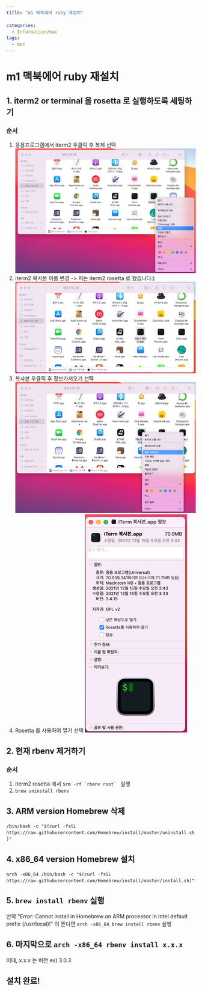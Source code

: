 ```yaml
---
title: "m1 맥북에어 ruby 재설치"

categories:
  - Information/mac
tags:
  - mac 
---
```


# m1 맥북에어 ruby 재설치

## 1. iterm2 or terminal 을 rosetta 로 실행하도록 세팅하기

### 순서
1. 응용프로그램에서 iterm2 우클릭 후 복제 선택
    ![](../../../assets/images/information/d538ad50.png)
2. iterm2 복사본 이름 변경 -> 저는 iterm2 rosetta 로 했습니다:)
    ![](../../../assets/images/information/99c4c51f.png)
3. 복사본 우클릭 후 정보가져오기 선택
    ![](../../../assets/images/information/31e62670.png)
4. Rosetta 를 사용하여 열기 선택
    ![](../../../assets/images/information/a3a8196d.png)

## 2. 현재 rbenv 제거하기

### 순서
1. iterm2 rosetta 에서 ```$rm -rf `rbenv root` ``` 실행
2. `brew uninstall rbenv`

## 3. ARM version Homebrew 삭제

```/bin/bash -c "$(curl -fsSL https://raw.githubusercontent.com/Homebrew/install/master/uninstall.sh)"```

## 4. x86_64 version Homebrew 설치

```arch -x86_64 /bin/bash -c "$(curl -fsSL https://raw.githubusercontent.com/Homebrew/install/master/install.sh)"```

## 5. `brew install rbenv` 실행

만약 "Error: Cannot install in Homebrew on ARM processor in Intel default prefix (/usr/local)!" 이 뜬다면
`arch -x86_64 brew install rbenv` 실행

## 6. 마지막으로 `arch -x86_64 rbenv install x.x.x`

이때, x.x.x 는 버전 ex) 3.0.3

## 설치 완료!

